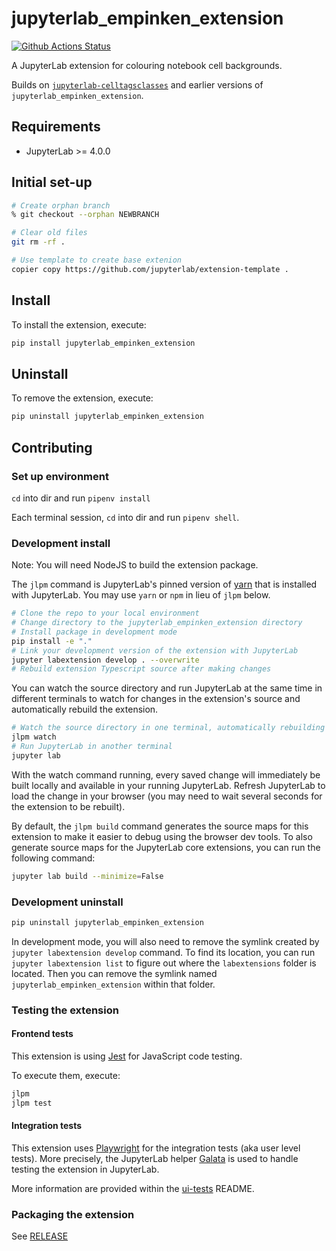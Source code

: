 # jupyterlab_empinken_extension

[![Github Actions Status](https://github.com/innovationOUtside/jupyterlab_empinken_extension/workflows/Build/badge.svg)](https://github.com/innovationOUtside/jupyterlab_empinken_extension/actions/workflows/build.yml)

A JupyterLab extension for colouring notebook cell backgrounds.

Builds on [`jupyterlab-celltagsclasses`](https://github.com/parmentelat/jupyterlab-celltagsclasses) and earlier versions of `jupyterlab_empinken_extension`.

## Requirements

- JupyterLab >= 4.0.0

## Initial set-up

```bash
# Create orphan branch
% git checkout --orphan NEWBRANCH

# Clear old files
git rm -rf .

# Use template to create base extenion
copier copy https://github.com/jupyterlab/extension-template .

```

## Install

To install the extension, execute:

```bash
pip install jupyterlab_empinken_extension
```

## Uninstall

To remove the extension, execute:

```bash
pip uninstall jupyterlab_empinken_extension
```

## Contributing

### Set up environment

`cd` into dir and run `pipenv install`

Each terminal session, `cd` into dir and run `pipenv shell`.

### Development install

Note: You will need NodeJS to build the extension package.

The `jlpm` command is JupyterLab's pinned version of
[yarn](https://yarnpkg.com/) that is installed with JupyterLab. You may use
`yarn` or `npm` in lieu of `jlpm` below.

```bash
# Clone the repo to your local environment
# Change directory to the jupyterlab_empinken_extension directory
# Install package in development mode
pip install -e "."
# Link your development version of the extension with JupyterLab
jupyter labextension develop . --overwrite
# Rebuild extension Typescript source after making changes

```

You can watch the source directory and run JupyterLab at the same time in different terminals to watch for changes in the extension's source and automatically rebuild the extension.

```bash
# Watch the source directory in one terminal, automatically rebuilding when needed
jlpm watch
# Run JupyterLab in another terminal
jupyter lab
```

With the watch command running, every saved change will immediately be built locally and available in your running JupyterLab. Refresh JupyterLab to load the change in your browser (you may need to wait several seconds for the extension to be rebuilt).

By default, the `jlpm build` command generates the source maps for this extension to make it easier to debug using the browser dev tools. To also generate source maps for the JupyterLab core extensions, you can run the following command:

```bash
jupyter lab build --minimize=False
```

### Development uninstall

```bash
pip uninstall jupyterlab_empinken_extension
```

In development mode, you will also need to remove the symlink created by `jupyter labextension develop`
command. To find its location, you can run `jupyter labextension list` to figure out where the `labextensions`
folder is located. Then you can remove the symlink named `jupyterlab_empinken_extension` within that folder.

### Testing the extension

#### Frontend tests

This extension is using [Jest](https://jestjs.io/) for JavaScript code testing.

To execute them, execute:

```sh
jlpm
jlpm test
```

#### Integration tests

This extension uses [Playwright](https://playwright.dev/docs/intro) for the integration tests (aka user level tests).
More precisely, the JupyterLab helper [Galata](https://github.com/jupyterlab/jupyterlab/tree/master/galata) is used to handle testing the extension in JupyterLab.

More information are provided within the [ui-tests](./ui-tests/README.md) README.

### Packaging the extension

See [RELEASE](RELEASE.md)
